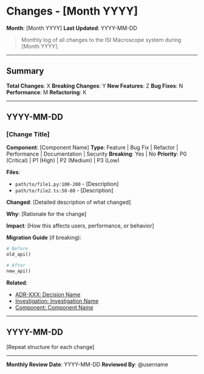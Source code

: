 # Changes - [Month YYYY]

**Month**: [Month YYYY]
**Last Updated**: YYYY-MM-DD

> Monthly log of all changes to the ISI Macroscope system during [Month YYYY].

---

## Summary

**Total Changes**: X
**Breaking Changes**: Y
**New Features**: Z
**Bug Fixes**: N
**Performance**: M
**Refactoring**: K

---

## YYYY-MM-DD

### [Change Title]

**Component**: [Component Name]
**Type**: Feature | Bug Fix | Refactor | Performance | Documentation | Security
**Breaking**: Yes | No
**Priority**: P0 (Critical) | P1 (High) | P2 (Medium) | P3 (Low)

**Files**:
- `path/to/file1.py:100-200` - [Description]
- `path/to/file2.ts:50-80` - [Description]

**Changed**:
[Detailed description of what changed]

**Why**:
[Rationale for the change]

**Impact**:
[How this affects users, performance, or behavior]

**Migration Guide** (if breaking):
```python
# Before
old_api()

# After
new_api()
```

**Related**:
- [ADR-XXX: Decision Name](../decisions/XXX-decision-name.md)
- [Investigation: Investigation Name](../investigations/resolved/YYYY-MM/investigation.md)
- [Component: Component Name](../components/component-name.md)

---

## YYYY-MM-DD

[Repeat structure for each change]

---

**Monthly Review Date**: YYYY-MM-DD
**Reviewed By**: @username
